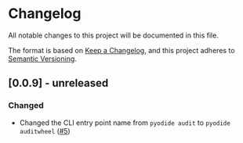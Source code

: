# Changelog

All notable changes to this project will be documented in this file.

The format is based on [Keep a Changelog](https://keepachangelog.com/en/1.0.0/),
and this project adheres to [Semantic Versioning](https://semver.org/spec/v2.0.0.html).

## [0.0.9] - unreleased

### Changed

 - Changed the CLI entry point name from `pyodide audit` to `pyodide auditwheel` ([#5](https://github.com/pyodide/pyodide-cli/pull/5))
